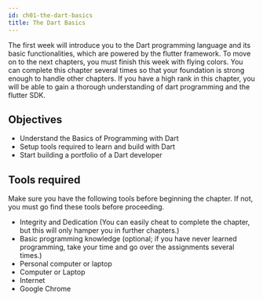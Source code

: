 ```yaml
---
id: ch01-the-dart-basics
title: The Dart Basics
---
```


The first week will introduce you to the Dart programming language and its basic functionalities, which are powered by the flutter framework. To move on to the next chapters, you must finish this week with flying colors. You can complete this chapter several times so that your foundation is strong enough to handle other chapters.
If you have a high rank in this chapter, you will be able to gain a thorough understanding of dart programming and the flutter SDK.

## Objectives

- Understand the Basics of Programming with Dart
- Setup tools required to learn and build with Dart
- Start building a portfolio of a Dart developer

## Tools required

Make sure you have the following tools before beginning the chapter. If not, you must go find these tools before proceeding.

- Integrity and Dedication (You can easily cheat to complete the chapter, but this will only hamper you in further chapters.)
- Basic programming knowledge (optional; if you have never learned programming, take your time and go over the assignments several times.)
- Personal computer or laptop
- Computer or Laptop
- Internet
- Google Chrome
